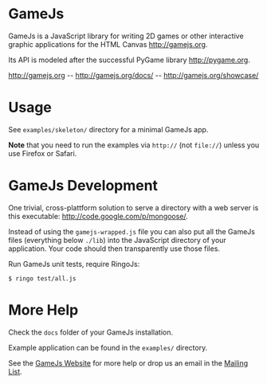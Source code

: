 GameJs
=======

GameJs is a JavaScript library for writing 2D games or other interactive graphic applications for the HTML Canvas <http://gamejs.org>.

Its API is modeled after the successful PyGame library <http://pygame.org>.

<http://gamejs.org> -- <http://gamejs.org/docs/> -- <http://gamejs.org/showcase/>

Usage
=========

See `examples/skeleton/` directory for a minimal GameJs app.

**Note** that you need to run the examples via `http://` (not `file://`) unless you use Firefox or Safari.

GameJs Development
=====================================

One trivial, cross-plattform solution to serve a directory with a web server is this executable: <http://code.google.com/p/mongoose/>.

Instead of using the `gamejs-wrapped.js` file you can also put all the GameJs files (everything below `./lib`) into the JavaScript directory of your application. Your code should then transparently use those files.

Run GameJs unit tests, require RingoJs:

    $ ringo test/all.js

More Help
===========

Check the `docs` folder of your GameJs installation.

Example application can be found in the `examples/` directory.

See the [GameJs Website](http://gamejs.org) for more help or drop us an email in the [Mailing List](http://groups.google.com/group/gamejs).
